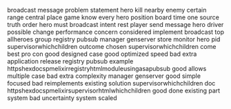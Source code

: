 broadcast message problem statement hero kill nearby enemy certain range central place game know every hero position board time one source truth order hero must broadcast intent rest player send message hero driver possible change performance concern considered implement broadcast top allheroes group registry pubsub manager genserver store monitor hero pid supervisorwhichchildren outcome chosen supervisorwhichchildren come best pro con good designed case good optimized speed bad extra application release registry pubsub example httpshexdocspmelixirregistryhtmlmoduleusingasapubsub good allows multiple case bad extra complexity manager genserver good simple focused bad reimplements existing solution supervisorwhichchildren doc httpshexdocspmelixirsupervisorhtmlwhichchildren good done existing part system bad uncertainty system scaled